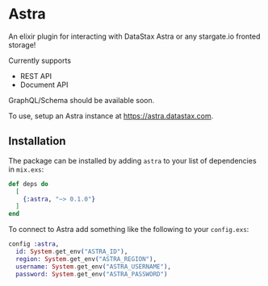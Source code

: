 # Astra

An elixir plugin for interacting with DataStax Astra or any stargate.io fronted storage!

Currently supports
  - REST API
  - Document API

GraphQL/Schema should be available soon.

To use, setup an Astra instance at https://astra.datastax.com.

## Installation

The package can be installed
by adding `astra` to your list of dependencies in `mix.exs`:

```elixir
def deps do
  [
    {:astra, "~> 0.1.0"}
  ]
end
```

To connect to Astra add something like the following to your `config.exs`:

```elixir
config :astra,
  id: System.get_env("ASTRA_ID"),
  region: System.get_env("ASTRA_REGION"),
  username: System.get_env("ASTRA_USERNAME"),
  password: System.get_env("ASTRA_PASSWORD")
```
